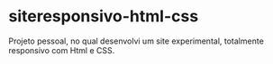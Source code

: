 # siteresponsivo-html-css
Projeto pessoal, no qual desenvolvi um site experimental, totalmente responsivo com Html e CSS.

